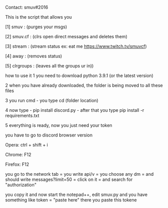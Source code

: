 Contact: smuv#2016

This is the script that allows you

[1] smuv : (purges your msgs)

[2] smuv.cf : (clrs open direct messages and deletes them)

[3] stream : (stream status ex: eat me https://www.twitch.tv/smuvcf)

[4] away : (removes status)

[5] clrgroups : (leaves all the groups ur in))

how to use it
1 you need to download python 3.9.1 (or the latest version)

2 when you have already downloaded, the folder is being moved to all these files

3 you run cmd - you type cd (folder location)

4 now type - pip install discord.py - after that you type pip install -r requirements.txt

5 everything is ready, now you just need your token

you have to go to discord browser version

Opera: ctrl + shift + i

Chrome: F12

Firefox: F12

you go to the network tab = you write api/v = you choose any dm = and should write messages?limit=50 = click on it = and search for "authorization"

you copy it and now start the notepad++, edit smuv.py and you have something like token = "paste here" there you paste this tokene 
